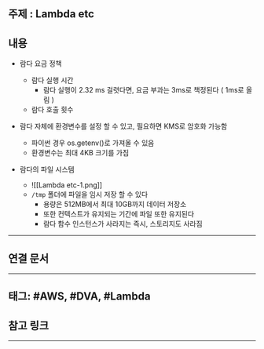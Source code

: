

## 주제 :  Lambda etc



## 내용 


- 람다 요금 정책
	- 람다 실행 시간
		- 람다 실행이 2.32 ms 걸렷다면, 요금 부과는 3ms로 책정된다 ( 1ms로 올림 )
	- 람다 호출 횟수




- 람다 자체에 환경변수를 설정 할 수 있고, 필요하면 KMS로 암호화 가능함
	- 파이썬 경우 os.getenv()로 가져올 수 있음
	- 환경변수는 최대 4KB 크기를 가짐





- 람다의 파일 시스템
	- ![[Lambda etc-1.png]]
	- `/tmp` 폴더에 파일을 임시 저장 할 수 있다
	    - 용량은 512MB에서 최대 10GB까지 데이터 저장소
	    - 또한 컨텍스트가 유지되는 기간에 파일 또한 유지된다
	    - 람다 함수 인스턴스가 사라지는 즉시, 스토리지도 사라짐


----


## 연결 문서







---

## 태그: #AWS, #DVA, #Lambda 






## 참고 링크




---
